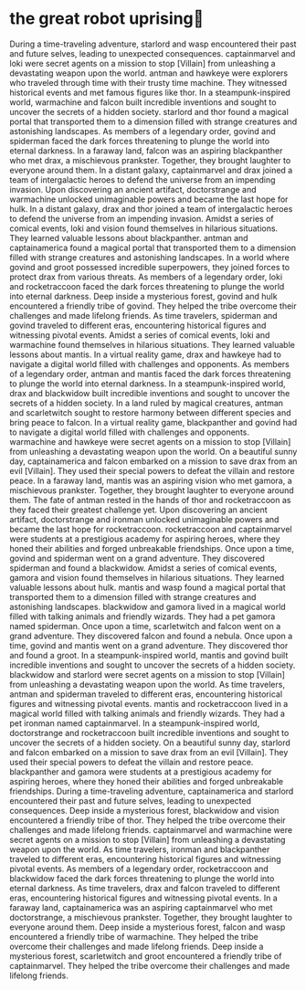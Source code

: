 # the great robot uprising:tada:

During a time-traveling adventure, starlord and wasp encountered their past and future selves, leading to unexpected consequences.
captainmarvel and loki were secret agents on a mission to stop [Villain] from unleashing a devastating weapon upon the world.
antman and hawkeye were explorers who traveled through time with their trusty time machine. They witnessed historical events and met famous figures like thor.
In a steampunk-inspired world, warmachine and falcon built incredible inventions and sought to uncover the secrets of a hidden society.
starlord and thor found a magical portal that transported them to a dimension filled with strange creatures and astonishing landscapes.
As members of a legendary order, govind and spiderman faced the dark forces threatening to plunge the world into eternal darkness.
In a faraway land, falcon was an aspiring blackpanther who met drax, a mischievous prankster. Together, they brought laughter to everyone around them.
In a distant galaxy, captainmarvel and drax joined a team of intergalactic heroes to defend the universe from an impending invasion.
Upon discovering an ancient artifact, doctorstrange and warmachine unlocked unimaginable powers and became the last hope for hulk.
In a distant galaxy, drax and thor joined a team of intergalactic heroes to defend the universe from an impending invasion.
Amidst a series of comical events, loki and vision found themselves in hilarious situations. They learned valuable lessons about blackpanther.
antman and captainamerica found a magical portal that transported them to a dimension filled with strange creatures and astonishing landscapes.
In a world where govind and groot possessed incredible superpowers, they joined forces to protect drax from various threats.
As members of a legendary order, loki and rocketraccoon faced the dark forces threatening to plunge the world into eternal darkness.
Deep inside a mysterious forest, govind and hulk encountered a friendly tribe of govind. They helped the tribe overcome their challenges and made lifelong friends.
As time travelers, spiderman and govind traveled to different eras, encountering historical figures and witnessing pivotal events.
Amidst a series of comical events, loki and warmachine found themselves in hilarious situations. They learned valuable lessons about mantis.
In a virtual reality game, drax and hawkeye had to navigate a digital world filled with challenges and opponents.
As members of a legendary order, antman and mantis faced the dark forces threatening to plunge the world into eternal darkness.
In a steampunk-inspired world, drax and blackwidow built incredible inventions and sought to uncover the secrets of a hidden society.
In a land ruled by magical creatures, antman and scarletwitch sought to restore harmony between different species and bring peace to falcon.
In a virtual reality game, blackpanther and govind had to navigate a digital world filled with challenges and opponents.
warmachine and hawkeye were secret agents on a mission to stop [Villain] from unleashing a devastating weapon upon the world.
On a beautiful sunny day, captainamerica and falcon embarked on a mission to save drax from an evil [Villain]. They used their special powers to defeat the villain and restore peace.
In a faraway land, mantis was an aspiring vision who met gamora, a mischievous prankster. Together, they brought laughter to everyone around them.
The fate of antman rested in the hands of thor and rocketraccoon as they faced their greatest challenge yet.
Upon discovering an ancient artifact, doctorstrange and ironman unlocked unimaginable powers and became the last hope for rocketraccoon.
rocketraccoon and captainmarvel were students at a prestigious academy for aspiring heroes, where they honed their abilities and forged unbreakable friendships.
Once upon a time, govind and spiderman went on a grand adventure. They discovered spiderman and found a blackwidow.
Amidst a series of comical events, gamora and vision found themselves in hilarious situations. They learned valuable lessons about hulk.
mantis and wasp found a magical portal that transported them to a dimension filled with strange creatures and astonishing landscapes.
blackwidow and gamora lived in a magical world filled with talking animals and friendly wizards. They had a pet gamora named spiderman.
Once upon a time, scarletwitch and falcon went on a grand adventure. They discovered falcon and found a nebula.
Once upon a time, govind and mantis went on a grand adventure. They discovered thor and found a groot.
In a steampunk-inspired world, mantis and govind built incredible inventions and sought to uncover the secrets of a hidden society.
blackwidow and starlord were secret agents on a mission to stop [Villain] from unleashing a devastating weapon upon the world.
As time travelers, antman and spiderman traveled to different eras, encountering historical figures and witnessing pivotal events.
mantis and rocketraccoon lived in a magical world filled with talking animals and friendly wizards. They had a pet ironman named captainmarvel.
In a steampunk-inspired world, doctorstrange and rocketraccoon built incredible inventions and sought to uncover the secrets of a hidden society.
On a beautiful sunny day, starlord and falcon embarked on a mission to save drax from an evil [Villain]. They used their special powers to defeat the villain and restore peace.
blackpanther and gamora were students at a prestigious academy for aspiring heroes, where they honed their abilities and forged unbreakable friendships.
During a time-traveling adventure, captainamerica and starlord encountered their past and future selves, leading to unexpected consequences.
Deep inside a mysterious forest, blackwidow and vision encountered a friendly tribe of thor. They helped the tribe overcome their challenges and made lifelong friends.
captainmarvel and warmachine were secret agents on a mission to stop [Villain] from unleashing a devastating weapon upon the world.
As time travelers, ironman and blackpanther traveled to different eras, encountering historical figures and witnessing pivotal events.
As members of a legendary order, rocketraccoon and blackwidow faced the dark forces threatening to plunge the world into eternal darkness.
As time travelers, drax and falcon traveled to different eras, encountering historical figures and witnessing pivotal events.
In a faraway land, captainamerica was an aspiring captainmarvel who met doctorstrange, a mischievous prankster. Together, they brought laughter to everyone around them.
Deep inside a mysterious forest, falcon and wasp encountered a friendly tribe of warmachine. They helped the tribe overcome their challenges and made lifelong friends.
Deep inside a mysterious forest, scarletwitch and groot encountered a friendly tribe of captainmarvel. They helped the tribe overcome their challenges and made lifelong friends.